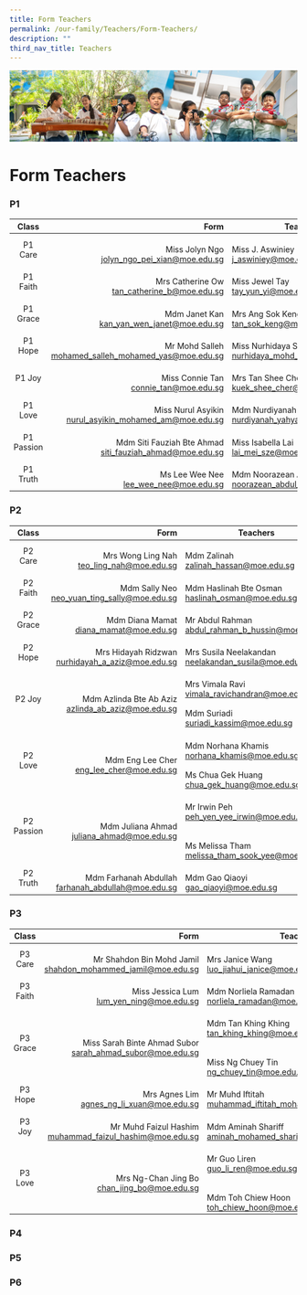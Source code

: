 ```yaml
---
title: Form Teachers
permalink: /our-family/Teachers/Form-Teachers/
description: ""
third_nav_title: Teachers
---
```

![](/images/AboutUs.jpg)

Form Teachers
=============

### **P1**

|  **Class** |                                                        **Form** | **Teachers**                                                      |
|:----------:|----------------------------------------------------------------:|-------------------------------------------------------------------|
|   P1 Care  |       <br>Miss Jolyn Ngo<br>jolyn_ngo_pei_xian@moe.edu.sg       |           <br>Miss J. Aswiniey<br>j_aswiniey@moe.edu.sg           |
|  P1 Faith  |        <br>Mrs Catherine Ow<br>tan_catherine_b@moe.edu.sg       |            <br>Miss Jewel Tay<br>tay_yun_yi@moe.edu.sg            |
|  P1 Grace  |        <br>Mdm Janet Kan<br>kan_yan_wen_janet@moe.edu.sg        |          <br>Mrs Ang Sok Keng<br>tan_sok_keng@moe.edu.sg          |
|   P1 Hope  |   <br>Mr Mohd Salleh<br>mohamed_salleh_mohamed_yas@moe.edu.sg   |    <br>Miss Nurhidaya Sidik<br>nurhidaya_mohd_sidik@moe.edu.sg    |
|   P1 Joy   |           <br>Miss Connie Tan<br>connie_tan@moe.edu.sg          |         <br>Mrs Tan Shee Cher<br>kuek_shee_cher@moe.edu.sg        |
|   P1 Love  |  <br>Miss Nurul Asyikin<br>nurul_asyikin_mohamed_am@moe.edu.sg  |      <br>Mdm Nurdiyanah Yahya<br>nurdiyanah_yahya@moe.edu.sg      |
| P1 Passion | <br>Mdm Siti Fauziah Bte Ahmad<br>siti_fauziah_ahmad@moe.edu.sg |          <br>Miss Isabella Lai<br>lai_mei_sze@moe.edu.sg          |
|  P1 Truth  |           <br>Ms Lee Wee Nee<br>lee_wee_nee@moe.edu.sg          | <br>Mdm Noorazean Abdul Rahim<br>noorazean_abdul_rahim@moe.edu.sg |



### **P2**

 |  **Class** |                                                  **Form** | **Teachers**                                                                                                    |
|:----------:|----------------------------------------------------------:|-----------------------------------------------------------------------------------------------------------------|
|   P2 Care  | <br>Mrs Wong Ling Nah<br>teo_ling_nah@moe.edu.sg          | <br>Mdm Zalinah<br>zalinah_hassan@moe.edu.sg                                                                    |
|  P2 Faith  | <br>Mdm Sally Neo<br>neo_yuan_ting_sally@moe.edu.sg       | <br>Mdm Haslinah Bte Osman<br>haslinah_osman@moe.edu.sg                                                         |
|  P2 Grace  | <br>Mdm Diana Mamat<br>diana_mamat@moe.edu.sg             | <br>Mr Abdul Rahman<br>abdul_rahman_b_hussin@moe.edu.sg                                                         |
|   P2 Hope  | <br>Mrs Hidayah Ridzwan<br>nurhidayah_a_aziz@moe.edu.sg   | <br>Mrs Susila Neelakandan<br>neelakandan_susila@moe.edu.sg                                                     |
|   P2 Joy   | <br>Mdm Azlinda Bte Ab Aziz<br>azlinda_ab_aziz@moe.edu.sg | <br>Mrs Vimala Ravi<br>vimala_ravichandran@moe.edu.sg<br><br>Mdm Suriadi<br>suriadi_kassim@moe.edu.sg           |
|   P2 Love  | <br>Mdm Eng Lee Cher<br>eng_lee_cher@moe.edu.sg           | <br>Mdm Norhana Khamis<br>norhana_khamis@moe.edu.sg<br><br>Ms Chua Gek Huang<br>chua_gek_huang@moe.edu.sg       |
| P2 Passion | <br>Mdm Juliana Ahmad<br>juliana_ahmad@moe.edu.sg         | <br>Mr Irwin Peh<br>peh_yen_yee_irwin@moe.edu.sg<br><br><br>Ms Melissa Tham<br>melissa_tham_sook_yee@moe.edu.sg |
|  P2 Truth  | <br>Mdm Farhanah Abdullah<br>farhanah_abdullah@moe.edu.sg | <br>Mdm Gao Qiaoyi<br>gao_qiaoyi@moe.edu.sg                                                                     |
 

### **P3**

| **Class** |                                                           **Form** | **Teachers**                                                                                                  |
|:---------:|-------------------------------------------------------------------:|---------------------------------------------------------------------------------------------------------------|
|  P3 Care  | <br>Mr Shahdon Bin Mohd Jamil<br>shahdon_mohammed_jamil@moe.edu.sg | <br>Mrs Janice Wang<br>luo_jiahui_janice@moe.edu.sg                                                           |
|  P3 Faith | <br>Miss Jessica Lum<br>lum_yen_ning@moe.edu.sg                    | <br>Mdm Norliela Ramadan<br>norliela_ramadan@moe.edu.sg                                                       |
|  P3 Grace | <br>Miss Sarah Binte Ahmad Subor<br>sarah_ahmad_subor@moe.edu.sg   | <br>Mdm Tan Khing Khing<br>tan_khing_khing@moe.edu.sg<br><br><br>Miss Ng Chuey Tin<br>ng_chuey_tin@moe.edu.sg |
|  P3 Hope  | <br>Mrs Agnes Lim<br>agnes_ng_li_xuan@moe.edu.sg                   | <br>Mr Muhd Iftitah<br>muhammad_iftitah_mohamed_said@moe.edu.sg                                               |
|   P3 Joy  | <br>Mr Muhd Faizul Hashim<br>muhammad_faizul_hashim@moe.edu.sg     | <br>Mdm Aminah Shariff<br>aminah_mohamed_shariff@moe.edu.sg                                                   |
|  P3 Love  | <br>Mrs Ng-Chan Jing Bo<br>chan_jing_bo@moe.edu.sg                 | <br>Mr Guo Liren<br>guo_li_ren@moe.edu.sg<br><br><br>Mdm Toh Chiew Hoon<br>toh_chiew_hoon@moe.edu.sg          |



### **P4**



### **P5**



### **P6**
